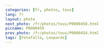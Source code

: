 ```yaml
---
categories: [fr, photos, tous]
lang: fr
layout: photo
next_photo: /fr/photos/tous/P0000458.html
picname: P0000459
prev_photo: /fr/photos/tous/P0000454.html
tags: [Fotofalle, Leopards]
---
```

